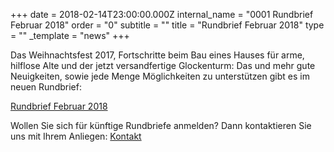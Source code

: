 +++
date = 2018-02-14T23:00:00.000Z
internal_name = "0001 Rundbrief Februar 2018"
order = "0"
subtitle = ""
title = "Rundbrief Februar 2018"
type = ""
_template = "news"
+++

Das Weihnachtsfest 2017, Fortschritte beim Bau eines Hauses für arme, hilflose Alte und der jetzt versandfertige Glockenturm: Das und mehr gute Neuigkeiten, sowie jede Menge Möglichkeiten zu unterstützen gibt es im neuen Rundbrief:

[Rundbrief Februar 2018](/uploads/rundbrief_2018-02.pdf)

Wollen Sie sich für künftige Rundbriefe anmelden? Dann kontaktieren Sie uns mit Ihrem Anliegen: [Kontakt](/kontakt "Kontakt")
